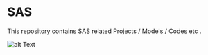 # SAS
This repository contains SAS related Projects / Models / Codes etc .

![alt Text](https://photos.app.goo.gl/jGC957unN1uJz1kr9)



